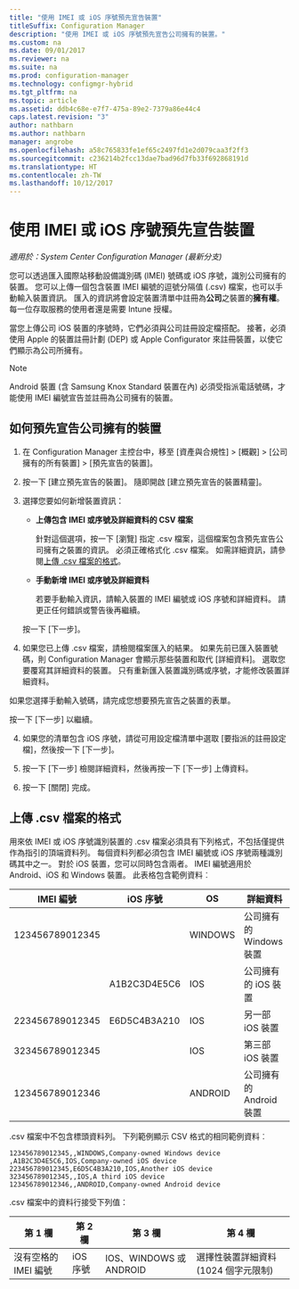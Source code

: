 ```yaml
---
title: "使用 IMEI 或 iOS 序號預先宣告裝置"
titleSuffix: Configuration Manager
description: "使用 IMEI 或 iOS 序號預先宣告公司擁有的裝置。"
ms.custom: na
ms.date: 09/01/2017
ms.reviewer: na
ms.suite: na
ms.prod: configuration-manager
ms.technology: configmgr-hybrid
ms.tgt_pltfrm: na
ms.topic: article
ms.assetid: ddb4c68e-e7f7-475a-89e2-7379a86e44c4
caps.latest.revision: "3"
author: nathbarn
ms.author: nathbarn
manager: angrobe
ms.openlocfilehash: a58c765833fe1ef65c2497fd1e2d079caa3f2ff3
ms.sourcegitcommit: c236214b2fcc13dae7bad96d7fb33f692868191d
ms.translationtype: HT
ms.contentlocale: zh-TW
ms.lasthandoff: 10/12/2017
---
```

# <a name="predeclare-devices-with-imei-or-ios-serial-numbers"></a>使用 IMEI 或 iOS 序號預先宣告裝置

*適用於：System Center Configuration Manager (最新分支)*

您可以透過匯入國際站移動設備識別碼 (IMEI) 號碼或 iOS 序號，識別公司擁有的裝置。 您可以上傳一個包含裝置 IMEI 編號的逗號分隔值 (.csv) 檔案，也可以手動輸入裝置資訊。  匯入的資訊將會設定裝置清單中註冊為**公司**之裝置的**擁有權**。 每一位存取服務的使用者還是需要 Intune 授權。  

當您上傳公司 iOS 裝置的序號時，它們必須與公司註冊設定檔搭配。 接著，必須使用 Apple 的裝置註冊計劃 (DEP) 或 Apple Configurator 來註冊裝置，以使它們顯示為公司所擁有。

>[!NOTE]
>Android 裝置 (含 Samsung Knox Standard 裝置在內) 必須受指派電話號碼，才能使用 IMEI 編號宣告並註冊為公司擁有的裝置。

## <a name="how-to-predeclare-corporate-owned-devices"></a>如何預先宣告公司擁有的裝置

1.  在 Configuration Manager 主控台中，移至 [資產與合規性] > [概觀] > [公司擁有的所有裝置] > [預先宣告的裝置]。

2.  按一下 [建立預先宣告的裝置]。 隨即開啟 [建立預先宣告的裝置精靈]。

3.  選擇您要如何新增裝置資訊：

     -  **上傳包含 IMEI 或序號及詳細資料的 CSV 檔案**

        針對這個選項，按一下 [瀏覽] 指定 .csv 檔案，這個檔案包含預先宣告公司擁有之裝置的資訊。 必須正確格式化 .csv 檔案。 如需詳細資訊，請參閱[上傳 .csv 檔案的格式](#format-for-uploading-csv-files)。

     -  **手動新增 IMEI 或序號及詳細資料**

        若要手動輸入資訊，請輸入裝置的 IMEI 編號或 iOS 序號和詳細資料。 請更正任何錯誤或警告後再繼續。

    按一下 [下一步]。

4. 如果您已上傳 .csv 檔案，請檢閱檔案匯入的結果。 如果先前已匯入裝置號碼，則 Configuration Manager 會顯示那些裝置和取代 [詳細資料]。 選取您要覆寫其詳細資料的裝置。 只有重新匯入裝置識別碼或序號，才能修改裝置詳細資料。

  如果您選擇手動輸入號碼，請完成您想要預先宣告之裝置的表單。

  按一下 [下一步] 以繼續。

4. 如果您的清單包含 iOS 序號，請從可用設定檔清單中選取 [要指派的註冊設定檔]，然後按一下 [下一步]。

5. 按一下 [下一步] 檢閱詳細資料，然後再按一下 [下一步] 上傳資料。

6. 按一下 [關閉] 完成。

## <a name="format-for-uploading-csv-files"></a>上傳 .csv 檔案的格式

用來依 IMEI 或 iOS 序號識別裝置的 .csv 檔案必須具有下列格式，不包括僅提供作為指引的頂端資料列。 每個資料列都必須包含 IMEI 編號或 iOS 序號兩種識別碼其中之一。 對於 iOS 裝置，您可以同時包含兩者。 IMEI 編號適用於 Android、iOS 和 Windows 裝置。 此表格包含範例資料︰

| IMEI 編號  | iOS 序號  | OS | 詳細資料 |
|------------ |---------------|-----|-----|
| 123456789012345    |   | WINDOWS | 公司擁有的 Windows 裝置|
|   | A1B2C3D4E5C6 | IOS |  公司擁有的 iOS 裝置|
| 223456789012345 | E6D5C4B3A210 |   IOS |  另一部 iOS 裝置|
| 323456789012345 |        |   IOS |    第三部 iOS 裝置|
| 123456789012346 |         |   ANDROID |   公司擁有的 Android 裝置|

.csv 檔案中不包含標頭資料列。 下列範例顯示 CSV 格式的相同範例資料︰

```
123456789012345,,WINDOWS,Company-owned Windows device
,A1B2C3D4E5C6,IOS,Company-owned iOS device
223456789012345,E6D5C4B3A210,IOS,Another iOS device
323456789012345,,IOS,A third iOS device
123456789012346,,ANDROID,Company-owned Android device
```

.csv 檔案中的資料行接受下列值：

| 第 1 欄 | 第 2 欄 | 第 3 欄 | 第 4 欄 |
|---|---|---|---|
|沒有空格的 IMEI 編號 | iOS 序號 | IOS、WINDOWS 或 ANDROID | 選擇性裝置詳細資料 (1024 個字元限制) |
